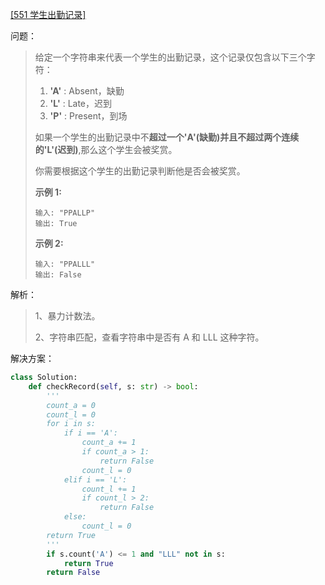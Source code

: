 [[551 学生出勤记录]](https://leetcode-cn.com/problems/student-attendance-record-i/)

问题：

> 给定一个字符串来代表一个学生的出勤记录，这个记录仅包含以下三个字符：
>
> 1. **'A'** : Absent，缺勤
> 2. **'L'** : Late，迟到
> 3. **'P'** : Present，到场
>
> 如果一个学生的出勤记录中不**超过一个'A'(缺勤)**并且**不超过两个连续的'L'(迟到)**,那么这个学生会被奖赏。
>
> 你需要根据这个学生的出勤记录判断他是否会被奖赏。
>
> **示例 1:**
>
> ```
> 输入: "PPALLP"
> 输出: True
> ```
>
> **示例 2:**
>
> ```
> 输入: "PPALLL"
> 输出: False
> ```



解析：

> 1、暴力计数法。
>
> 2、字符串匹配，查看字符串中是否有 A 和 LLL 这种字符。



解决方案：

```python
class Solution:
    def checkRecord(self, s: str) -> bool:
        '''
        count_a = 0
        count_l = 0
        for i in s:
            if i == 'A':
                count_a += 1
                if count_a > 1:
                    return False
                count_l = 0
            elif i == 'L':
                count_l += 1
                if count_l > 2:
                    return False
            else:
                count_l = 0
        return True
        '''
        if s.count('A') <= 1 and "LLL" not in s:
            return True
        return False
```

